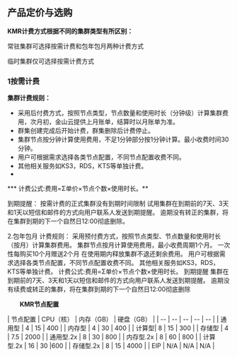 ## 产品定价与选购


**KMR计费方式根据不同的集群类型有所区别：**

常驻集群可选择按需计费和包年包月两种计费方式

临时集群仅可选择按需计费方式


### 1按需计费


**集群计费规则：**

* 采用后付费方式，按照节点类型，节点数量和使用时长（分钟级）计算集群费用，次月初，金山云提供上月账单，结算时以月账单为准。
* 群集创建完成后开始计费，群集删除后计费停止。
* 集群节点按分钟计算使用费用，不足1分钟部分按1分钟计算。最小收费时间30分钟。
* 用户可根据需求选择各类节点配置，不同节点配置收费不同。
* 其他相关服务如KS3，RDS，KTS等单独计费。
* 
*** 计费公式:费用=Σ单价×节点个数×使用时长。**







到期提醒：
按需计费的正式集群没有到期时间限制
试用集群在到期前的7天、3天和1天以短信和邮件的方式向用户联系人发送到期提醒。
逾期没有转正的集群，将在集群到期的下一个自然日12:00彻底删除。

2.包年包月
计费规则：
采用预付费方式，按照节点类型、节点数量和使用时长（按月）计算集群费用。
集群节点按月计算使用费用，最小收费周期1个月。
一次性每购买10个月赠送2个月
在使用期内释放集群不退还剩余费用。
用户可根据需求选择各类节点配置，不同节点配置收费不同。
其他相关服务如KS3，RDS，KTS等单独计费。
计费公式:费用=Σ单价×节点个数×使用时长。
到期提醒
集群在到期前的7天、3天和1天以短信和邮件的方式向用户联系人发送到期提醒。
逾期没有续费或转正的集群，将在集群到期的下一个自然日12:00彻底删除


　　**KMR节点配置**
  
| 节点配置 | CPU（核） | 内存（GB） | 硬盘（GB） | 
| -- | -- | -- | -- | -- |
| 通用型 | 4 | 15 | 400 |
| 内存型 | 4 | 30 | 400 |
| 计算型| 8 | 15 | 300 |
| 存储型 | 4 | 7.5 | 2000 |
| 通用型.2x | 8 | 30 | 800 |
| 内存型.2x | 8 | 60 | 800 |
| 计算型.2x | 16 | 30 |600 |
| 存储型.2x | 8 | 15 | 4000 |
| EIP | N/A | N/A | N/A |
